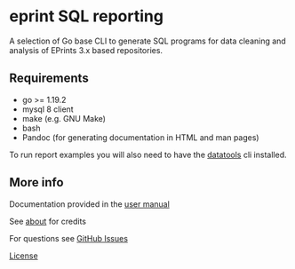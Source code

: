 
eprint SQL reporting
====================

A selection of Go base CLI to generate SQL programs for data cleaning
and analysis of EPrints 3.x based repositories.

Requirements
------------

- go >= 1.19.2
- mysql 8 client
- make (e.g. GNU Make)
- bash
- Pandoc (for generating documentation in HTML and man pages)

To run report examples you will also need to have the
[datatools](https://github.com/caltechlibrary/datatools/latest/release) cli installed.

More info
---------

Documentation provided in the [user manual](user-manual.html)

See [about](about.html) for credits

For questions see [GitHub Issues](https://github.com/caltechlibrary/eprint_sql_reporting/issues)

[License](LICENSE)

